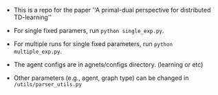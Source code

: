 - This is a repo for the paper ''A primal-dual perspective for distributed TD-learning''


- For single fixed paramers, run ```python single_exp.py```.
- For multiple runs for single fixed parameters, run ```python multiple_exp.py```.


- The agent configs are in agnets/configs directory. (learning or etc)
- Other parameters (e.g., agent, graph type) can be changed in ```/utils/parser_utils.py```